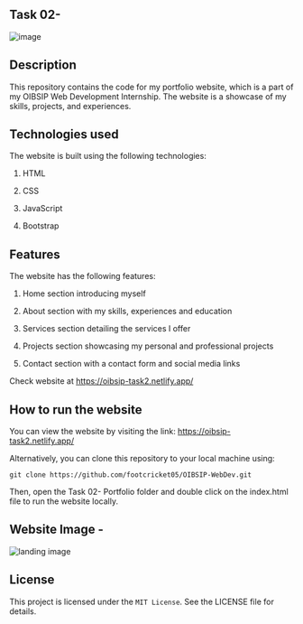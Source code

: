 ## Task 02- 
![image](https://user-images.githubusercontent.com/93007427/167268172-3b0a6936-4efd-4fcd-8586-257cbdd5cb15.png)


## Description
This repository contains the code for my portfolio website, which is a part of my OIBSIP Web Development Internship. The website is a showcase of my skills, projects, and experiences.

## Technologies used
The website is built using the following technologies:

1. HTML

2. CSS

3. JavaScript

4. Bootstrap


## Features
The website has the following features:

1. Home section introducing myself

2. About section with my skills, experiences and education

3. Services section detailing the services I offer

4. Projects section showcasing my personal and professional projects

5. Contact section with a contact form and social media links

Check website at https://oibsip-task2.netlify.app/


## How to run the website

You can view the website by visiting the link: https://oibsip-task2.netlify.app/

Alternatively, you can clone this repository to your local machine using:
```
git clone https://github.com/footcricket05/OIBSIP-WebDev.git
```

Then, open the Task 02- Portfolio folder and double click on the index.html file to run the website locally.


## Website Image - 
![landing image](https://user-images.githubusercontent.com/93007427/167264325-56f08442-e1b9-47ac-8f44-2eb0114dcb1d.jpg)


## License
This project is licensed under the `MIT License`. See the LICENSE file for details.


